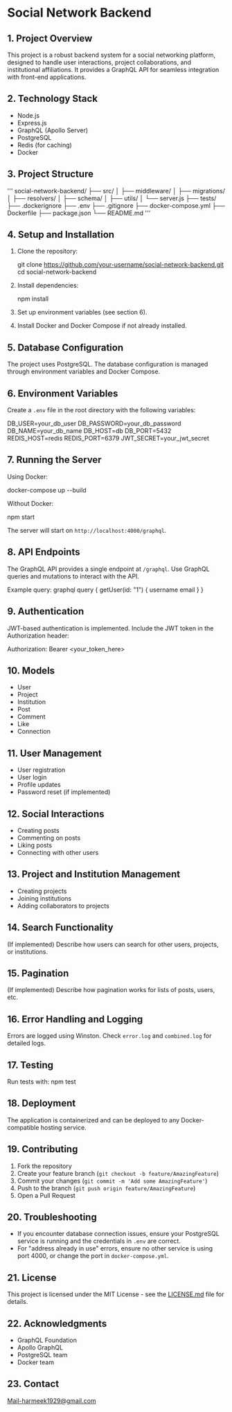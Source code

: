 # Social Network Backend

## 1. Project Overview
This project is a robust backend system for a social networking platform, designed to handle user interactions, project collaborations, and institutional affiliations. It provides a GraphQL API for seamless integration with front-end applications.

## 2. Technology Stack
- Node.js
- Express.js
- GraphQL (Apollo Server)
- PostgreSQL
- Redis (for caching)
- Docker

## 3. Project Structure
'''
social-network-backend/
├── src/
│   ├── middleware/
│   ├── migrations/
│   ├── resolvers/
│   ├── schema/
│   ├── utils/
│   └── server.js
├── tests/
├── .dockerignore
├── .env
├── .gitignore
├── docker-compose.yml
├── Dockerfile
├── package.json
└── README.md
'''

## 4. Setup and Installation
1. Clone the repository:
   
   git clone https://github.com/your-username/social-network-backend.git
   cd social-network-backend
   

2. Install dependencies:
   
   npm install
   

3. Set up environment variables (see section 6).

4. Install Docker and Docker Compose if not already installed.

## 5. Database Configuration
The project uses PostgreSQL. The database configuration is managed through environment variables and Docker Compose.

## 6. Environment Variables
Create a `.env` file in the root directory with the following variables:

DB_USER=your_db_user
DB_PASSWORD=your_db_password
DB_NAME=your_db_name
DB_HOST=db
DB_PORT=5432
REDIS_HOST=redis
REDIS_PORT=6379
JWT_SECRET=your_jwt_secret

## 7. Running the Server
Using Docker:

docker-compose up --build

Without Docker:

npm start


The server will start on `http://localhost:4000/graphql`.

## 8. API Endpoints
The GraphQL API provides a single endpoint at `/graphql`. Use GraphQL queries and mutations to interact with the API.

Example query:
graphql
query {
  getUser(id: "1") {
    username
    email
  }
}

## 9. Authentication
JWT-based authentication is implemented. Include the JWT token in the Authorization header:

Authorization: Bearer <your_token_here>

## 10. Models
- User
- Project
- Institution
- Post
- Comment
- Like
- Connection

## 11. User Management
- User registration
- User login
- Profile updates
- Password reset (if implemented)

## 12. Social Interactions
- Creating posts
- Commenting on posts
- Liking posts
- Connecting with other users

## 13. Project and Institution Management
- Creating projects
- Joining institutions
- Adding collaborators to projects

## 14. Search Functionality
(If implemented) Describe how users can search for other users, projects, or institutions.

## 15. Pagination
(If implemented) Describe how pagination works for lists of posts, users, etc.

## 16. Error Handling and Logging
Errors are logged using Winston. Check `error.log` and `combined.log` for detailed logs.

## 17. Testing
Run tests with:
npm test


## 18. Deployment
The application is containerized and can be deployed to any Docker-compatible hosting service.

## 19. Contributing
1. Fork the repository
2. Create your feature branch (`git checkout -b feature/AmazingFeature`)
3. Commit your changes (`git commit -m 'Add some AmazingFeature'`)
4. Push to the branch (`git push origin feature/AmazingFeature`)
5. Open a Pull Request

## 20. Troubleshooting
- If you encounter database connection issues, ensure your PostgreSQL service is running and the credentials in `.env` are correct.
- For "address already in use" errors, ensure no other service is using port 4000, or change the port in `docker-compose.yml`.

## 21. License
This project is licensed under the MIT License - see the [LICENSE.md](LICENSE.md) file for details.

## 22. Acknowledgments
- GraphQL Foundation
- Apollo GraphQL
- PostgreSQL team
- Docker team

## 23. Contact
Mail-harmeek1929@gmail.com
